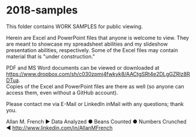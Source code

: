 # 2018-samples
This folder contains WORK SAMPLES for public viewing.

Herein are Excel and PowerPoint files that anyone is welcome to view.  They are meant to showcase my spreadsheet abilities and my slideshow presentation abilities, respectively.  Some of the Excel files may contain material that is "under construction."

PDF and MS Word documents can be viewed or downloaded at 
<https://www.dropbox.com/sh/c030zpmj4fwkyk8/AACtgSRt4e2DLgGZRlz8RDTua>.  
Copies of the Excel and PowerPoint files are there as well (so anyone can access them, even without a GitHub account).

Please contact me via E-Mail or LinkedIn inMail with any questions; thank you.


Allan M. French
▶ Data Analyzed ● Beans Counted ● Numbers Crunched ◀
<http://www.linkedin.com/in/AllanMFrench>
